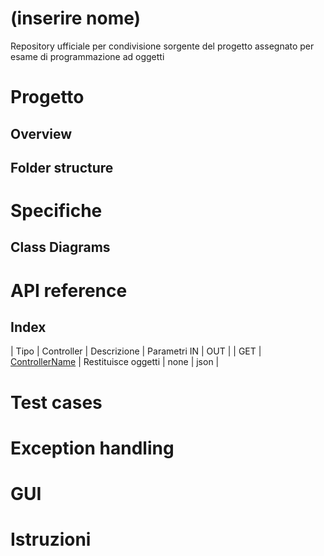 # (inserire nome)

Repository ufficiale per condivisione sorgente del progetto assegnato per esame di programmazione ad oggetti

# Progetto

## Overview

## Folder structure

# Specifiche

## Class Diagrams

# API reference

## Index

| Tipo | Controller | Descrizione | Parametri IN | OUT |
| GET | [ControllerName](https://github.com/andrea-giampieri-univpm/progetto-esame-po#ControllerName) | Restituisce oggetti  | none | json |

# Test cases

# Exception handling

# GUI

# Istruzioni
